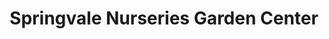 ---
title: "Springvale Nurseries Garden Center"
url: /sanford/springvale-nurseries-garden-center/
shop: Garten-Center
---